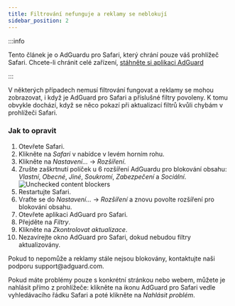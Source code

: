 ```yaml
---
title: Filtrování nefunguje a reklamy se neblokují
sidebar_position: 2
---
```


:::info

Tento článek je o AdGuardu pro Safari, který chrání pouze váš prohlížeč Safari. Chcete-li chránit celé zařízení, [stáhněte si aplikaci AdGuard](https://agrd.io/download-kb-adblock)

:::

V některých případech nemusí filtrování fungovat a reklamy se mohou zobrazovat, i když je AdGuard pro Safari a příslušné filtry povoleny. K tomu obvykle dochází, když se něco pokazí při aktualizací filtrů kvůli chybám v prohlížeči Safari.

### Jak to opravit

1. Otevřete Safari.
2. Klikněte na _Safari_ v nabídce v levém horním rohu.
3. Klikněte na _Nastavení…_ → _Rozšíření_.
4. Zrušte zaškrtnutí políček u 6 rozšíření AdGuardu pro blokování obsahu: _Vlastní_, _Obecné_, _Jiné_, _Soukromí_, _Zabezpečení_ a _Sociální_.
   ![Unchecked content blockers](https://cdn.adtidy.org/content/Kb/ad_blocker/safari/adg-safari-unchecked-cbs.png)
5. Restartujte Safari.
6. Vraťte se do _Nastavení..._ → _Rozšíření_ a znovu povolte rozšíření pro blokování obsahu.
7. Otevřete aplikaci AdGuard pro Safari.
8. Přejděte na _Filtry_.
9. Klikněte na _Zkontrolovat aktualizace_.
10. Nezavírejte okno AdGuard pro Safari, dokud nebudou filtry aktualizovány.

Pokud to nepomůže a reklamy stále nejsou blokovány, kontaktujte naši podporu support\@adguard.com.

Pokud máte problémy pouze s konkrétní stránkou nebo webem, můžete je nahlásit přímo z prohlížeče: klikněte na ikonu AdGuard pro Safari vedle vyhledávacího řádku Safari a poté klikněte na _Nahlásit problém_.
